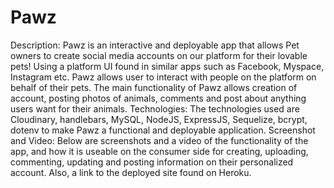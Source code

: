 # Pawz
Description: Pawz is an interactive and deployable app that allows Pet owners to create social media accounts on our platform for their lovable pets! Using a platform UI found in similar apps such as Facebook, Myspace, Instagram etc. Pawz allows user to interact with people on the platform on behalf of their pets. The main functionality of Pawz allows creation of account, posting photos of animals, comments and post about anything users want for their animals.
Technologies: The technologies used are Cloudinary, handlebars, MySQL, NodeJS, ExpressJS, Sequelize, bcrypt, dotenv to make Pawz a functional and deployable application.
Screenshot and Video: Below are screenshots and a video of the functionality of the app, and how it is useable on the consumer side for creating, uploading, commenting, updating and posting information on their personalized account. Also, a link to the deployed site found on Heroku.